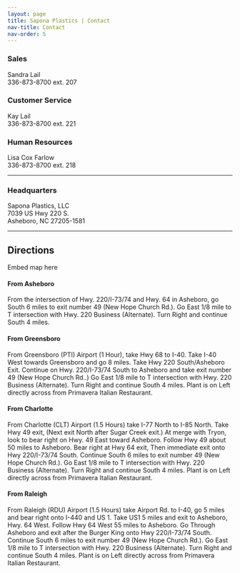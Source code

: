 ```yaml
---
layout: page
title: Sapona Plastics | Contact
nav-title: Contact
nav-order: 5
---
```


### Sales
Sandra Lail<br>336-873-8700 ext. 207

### Customer Service
Kay Lail<br>336-873-8700 ext. 221

### Human Resources
Lisa Cox Farlow<br>336-873-8700 ext. 218

---

### Headquarters

Sapona Plastics, LLC<br>
7039 US Hwy 220 S.<br>
Asheboro, NC 27205-1581



---

## Directions

Embed map here


#### From Asheboro

From the intersection of Hwy. 220/I-73/74 and Hwy. 64 in Asheboro, go South 6 miles to exit number 49 (New Hope Church Rd.). Go East 1/8 mile to T intersection with Hwy. 220 Business (Alternate). Turn Right and continue South 4 miles.

#### From Greensboro

From Greensboro (PTI) Airport (1 Hour), take Hwy 68 to I-40. Take I-40 West towards Greensboro and go 8 miles. Take Hwy 220 South/Asheboro Exit. Continue on Hwy. 220/I-73/74 South to Asheboro and take exit number 49 (New Hope Church Rd..) Go East 1/8 mile to T intersection with Hwy. 220 Business (Alternate). Turn Right and continue South 4 miles. Plant is on Left directly across from Primavera Italian Restaurant.

#### From Charlotte

From Charlotte (CLT) Airport (1.5 Hours) take I-77 North to I-85 North. Take Hwy 49 exit, (Next exit North after Sugar Creek exit.) At merge with Tryon, look to bear right on Hwy. 49 East toward Asheboro. Follow Hwy 49 about 50 miles to Asheboro. Bear right at Hwy 64 exit, Then immediate exit onto Hwy 220/I-73/74 South. Continue South 6 miles to exit number 49 (New Hope Church Rd.). Go East 1/8 mile to T intersection with Hwy. 220 Business (Alternate). Turn Right and continue South 4 miles. Plant is on Left directly across from Primavera Italian Restaurant.

#### From Raleigh

From Raleigh (RDU) Airport (1.5 Hours) take Airport Rd. to I-40, go 5 miles and bear right onto I-440 and US 1. Take US1 5 miles and exit to Asheboro, Hwy. 64 West. Follow Hwy 64 West 55 miles to Asheboro. Go Through Asheboro and exit after the Burger King onto Hwy 220/I-73/74 South. Continue South 6 miles to exit number 49 (New Hope Church Rd.). Go East 1/8 mile to T intersection with Hwy. 220 Business (Alternate). Turn Right and continue South 4 miles. Plant is on Left directly across from Primavera Italian Restaurant.








